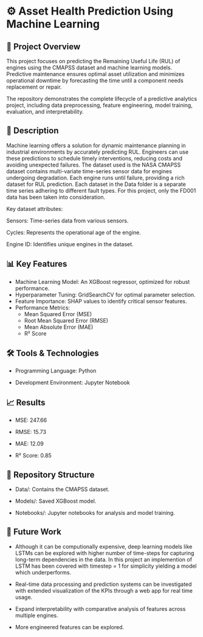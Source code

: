 # ⚙️ Asset Health Prediction Using Machine Learning

## 📄 Project Overview

This project focuses on predicting the Remaining Useful Life (RUL) of engines using the CMAPSS dataset and machine learning models. Predictive maintenance ensures optimal asset utilization and minimizes operational downtime by forecasting the time until a component needs replacement or repair.

The repository demonstrates the complete lifecycle of a predictive analytics project, including data preprocessing, feature engineering, model training, evaluation, and interpretability.

## 📂 Description

Machine learning offers a solution for dynamic maintenance planning in industrial environments by accurately predicting RUL. Engineers can use these predictions to schedule timely interventions, reducing costs and avoiding unexpected failures.
The dataset used is the NASA CMAPSS dataset contains multi-variate time-series sensor data for engines undergoing degradation. Each engine runs until failure, providing a rich dataset for RUL prediction. Each dataset in the Data folder is a separate time series adhering to different fault types. For this project, only the FD001 data has been taken into consideration.


Key dataset attributes:

Sensors: Time-series data from various sensors.

Cycles: Represents the operational age of the engine.

Engine ID: Identifies unique engines in the dataset.

## 📊 Key Features

- Machine Learning Model: An XGBoost regressor, optimized for robust performance.
- Hyperparameter Tuning: GridSearchCV for optimal parameter selection.
- Feature Importance: SHAP values to identify critical sensor features.
- Performance Metrics:
    - Mean Squared Error (MSE)
    - Root Mean Squared Error (RMSE)
    - Mean Absolute Error (MAE)
    - R² Score

## 🛠️ Tools & Technologies

- Programming Language: Python
  
- Development Environment: Jupyter Notebook

## 📈 Results

- MSE: 247.66
  
- RMSE: 15.73

- MAE: 12.09
  
- R² Score: 0.85

## 📂 Repository Structure

- Data/: Contains the CMAPSS dataset.
  
- Models/: Saved XGBoost model.

- Notebooks/: Jupyter notebooks for analysis and model training.

## 🚀 Future Work

- Although it can be computionally expensive, deep learning models like LSTMs can be explored with higher number of time-steps for capturing long-term dependencies in the data. In this project an implemention of LSTM has been covered with timestep = 1 for simplicity yielding a model which underperforms.
  
- Real-time data processing and prediction systems can be investigated with extended visualization of the KPIs through a web app for real time usage.
  
- Expand interpretability with comparative analysis of features across multiple engines.

- More engineered features can be explored.

